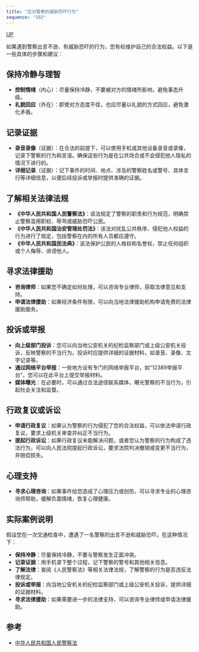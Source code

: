 ```yaml
---
title: "应对警察的威胁恐吓行为"
sequence: "102"
---
```


[UP](/law/law-index.html)

如果遇到警察出言不逊、有威胁恐吓的行为，您有权维护自己的合法权益。以下是一些具体的步骤和建议：

## **保持冷静与理智**

- **控制情绪**（内心）：尽量保持冷静，不要被对方的情绪所影响，避免事态升级。
- **礼貌回应**（外在）：即使对方态度不佳，也应尽量以礼貌的方式回应，避免激化矛盾。

## **记录证据**

- **录音录像**（证据）：在合法的前提下，可以使用手机或其他设备录音或录像，记录下警察的行为和言语。确保这些行为是在公共场合或不会侵犯他人隐私的情况下进行的。
- **详细记录**（证据）：记下事件的时间、地点、涉及的警察姓名或警号、具体言行等详细信息，以便后续投诉或举报时提供准确的证据。

## **了解相关法律法规**

- **《中华人民共和国人民警察法》**：该法规定了警察的职责和行为规范，明确禁止警察滥用职权、辱骂或威胁恐吓公民。
- **《中华人民共和国治安管理处罚法》**：该法对扰乱公共秩序、侵犯他人权益的行为进行了规定，包括警察在内的所有人员都应遵守。
- **《中华人民共和国民法典》**：该法保护公民的人格权和名誉权，禁止任何组织或个人侮辱、诽谤他人。

## **寻求法律援助**

- **咨询律师**：如果您不确定如何处理，可以咨询专业律师，获取法律意见和支持。
- **申请法律援助**：如果经济条件有限，可以向当地法律援助机构申请免费的法律援助服务。

## **投诉或举报**

- **向上级部门投诉**：您可以向当地公安机关的纪检监察部门或上级公安机关投诉，反映警察的不当行为。投诉时应提供详细的证据材料，如录音、录像、文字记录等。
- **通过网络平台举报**：一些地方设有专门的网络举报平台，如“12389举报平台”，您可以在此平台上提交举报材料。
- **媒体曝光**：在必要时，可以通过合法途径联系媒体，曝光警察的不当行为，引起社会关注和监督。

## **行政复议或诉讼**

- **申请行政复议**：如果认为警察的行为侵犯了您的合法权益，可以依法申请行政复议，要求上级机关审查并纠正不当行为。
- **提起行政诉讼**：如果行政复议未能解决问题，或者您认为警察的行为构成了违法行为，可以向人民法院提起行政诉讼，要求法院判决撤销或变更不当行为，并赔偿损失。

## **心理支持**

- **寻求心理咨询**：如果事件给您造成了心理压力或创伤，可以寻求专业的心理咨询师帮助，缓解负面情绪，恢复心理健康。

## 实际案例说明

假设您在一次交通检查中，遭遇了一名警察的出言不逊和威胁恐吓。在这种情况下：

- **保持冷静**：尽量保持冷静，不要与警察发生正面冲突。
- **记录证据**：用手机录下整个过程，记下警察的警号和其他相关信息。
- **了解法律**：查阅《人民警察法》等相关法律法规，了解警察的行为是否违反法律规定。
- **投诉或举报**：向当地公安机关的纪检监察部门或上级公安机关投诉，提供详细的证据材料。
- **寻求法律援助**：如果需要进一步的法律支持，可以咨询专业律师或申请法律援助。

## 参考

- [中华人民共和国人民警察法](https://www.gov.cn/ziliao/flfg/2005-08/05/content_20891.htm)

